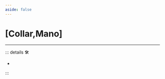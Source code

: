 ```yaml
---
aside: false
---
```

# <py>[Collar,Mano]</py>

---

<!-- =================================================== -->
<!-- =================================================== -->
<!-- =================================================== -->
<!-- =================================================== -->
<!-- =================================================== -->
::: details 🛠

-

:::
